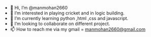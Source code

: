 - 👋 Hi, I’m @manmohan2660
- 👀 I’m interested in playing cricket and in logic building.
- 🌱 I’m currently learning python ,html ,css and javascript.
- 💞️ I’m looking to collaborate on different project.
- 📫 How to reach me via my gmail = manmohan2660@gmail.com

<!---
manmohan2660/manmohan2660 is a ✨ special ✨ repository because its `README.md` (this file) appears on your GitHub profile.
You can click the Preview link to take a look at your changes.
--->
